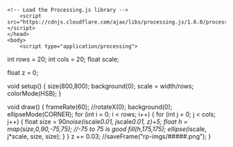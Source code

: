 <html>
	<head>
		<title>My Sketch</title>
    
    <!-- Load the Processing.js library -->
		<script src="https://cdnjs.cloudflare.com/ajax/libs/processing.js/1.6.0/processing.min.js"></script>
	</head>
	<body>
		<script type="application/processing">
int rows = 20;
int cols = 20;
float scale;

float z = 0;

void setup() {
  size(800,800);
  background(0);
  scale = width/rows;
  colorMode(HSB);
}

void draw() {
  frameRate(60);
  //rotateX(0);
  background(0);
  ellipseMode(CORNER);
  for (int i = 0; i < rows; i++) {
    for (int j = 0; j < cols; j++) {
      float size = 90*noise(i*scale*0.01, j*scale*0.01, z)+5;
      float h = map(size,0,90,-75,75); //-75 to 75 is good
      fill(h,175,175);
      ellipse(i*scale, j*scale, size, size);
    }
  }
  z += 0.03;
  //saveFrame("rp-imgs/#####.png");
}
		</script>
		<canvas> </canvas>
	</body>
</html>
